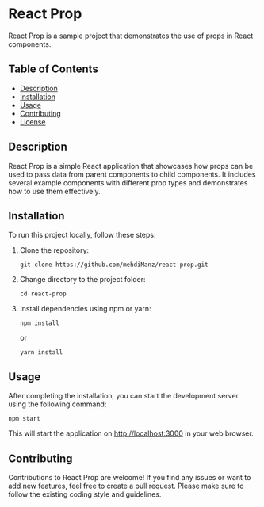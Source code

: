 



# React Prop

React Prop is a sample project that demonstrates the use of props in React components.

## Table of Contents

- [Description](#description)
- [Installation](#installation)
- [Usage](#usage)
- [Contributing](#contributing)
- [License](#license)

## Description

React Prop is a simple React application that showcases how props can be used to pass data from parent components to child components. It includes several example components with different prop types and demonstrates how to use them effectively.

## Installation

To run this project locally, follow these steps:

1. Clone the repository:
   ```
   git clone https://github.com/mehdiManz/react-prop.git
   ```
2. Change directory to the project folder:
   ```
   cd react-prop
   ```
3. Install dependencies using npm or yarn:
   ```
   npm install
   ```
   or
   ```
   yarn install
   ```

## Usage

After completing the installation, you can start the development server using the following command:

```
npm start
```

This will start the application on [http://localhost:3000](http://localhost:3000) in your web browser.

## Contributing

Contributions to React Prop are welcome! If you find any issues or want to add new features, feel free to create a pull request. Please make sure to follow the existing coding style and guidelines.

